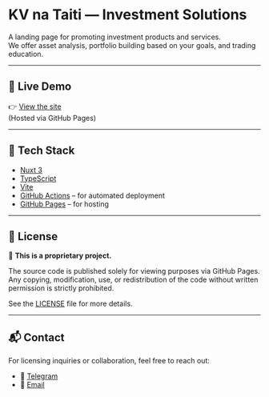 # KV na Taiti — Investment Solutions

A landing page for promoting investment products and services.  
We offer asset analysis, portfolio building based on your goals, and trading education.

---

## 🔗 Live Demo

👉 [View the site](https://beardm4n.github.io/kv_na_taiti/)  
(Hosted via GitHub Pages)

---

## 🧰 Tech Stack

- [Nuxt 3](https://nuxt.com)
- [TypeScript](https://www.typescriptlang.org/)
- [Vite](https://vitejs.dev/)
- [GitHub Actions](https://docs.github.com/en/actions) – for automated deployment
- [GitHub Pages](https://pages.github.com/) – for hosting

---

## 🚫 License

📛 **This is a proprietary project.**

The source code is published solely for viewing purposes via GitHub Pages.  
Any copying, modification, use, or redistribution of the code without written permission is strictly prohibited.

See the [LICENSE](./LICENSE) file for more details.

---

## 📬 Contact

For licensing inquiries or collaboration, feel free to reach out:

- 💬 [Telegram](https://t.me/beardm4n)
- 📧 [Email](mailto:dmitriykorovko@gmail.com)
